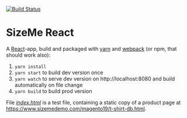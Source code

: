 [![Build Status](https://travis-ci.org/BA-Group/sizeme-react.svg?branch=master)](https://travis-ci.org/BA-Group/sizeme-react)

# SizeMe React

A [React](https://facebook.github.io/react/)-app, build and packaged with [yarn](https://yarnpkg.com) and [webpack](https://webpack.js.org/) (or npm, that should work also):

1. `yarn install`
2. `yarn start` to build dev version once
3. `yarn watch` to serve dev version on http://localhost:8080 and build automatically on file change
3. `yarn build` to build prod version

File [_index.html_](http://localhost:8080) is a test file, containing a static copy of a product page at 
https://www.sizemedemo.com/magento19/t-shirt-db.html.  

